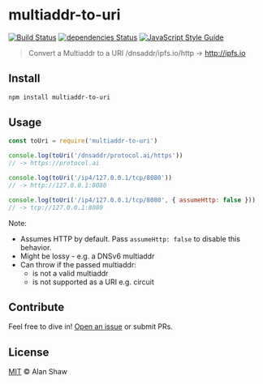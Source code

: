 # multiaddr-to-uri

[![Build Status](https://travis-ci.org/tableflip/multiaddr-to-uri.svg?branch=master)](https://travis-ci.org/tableflip/multiaddr-to-uri) [![dependencies Status](https://david-dm.org/tableflip/multiaddr-to-uri/status.svg)](https://david-dm.org/tableflip/multiaddr-to-uri) [![JavaScript Style Guide](https://img.shields.io/badge/code_style-standard-brightgreen.svg)](https://standardjs.com)


> Convert a Multiaddr to a URI /dnsaddr/ipfs.io/http -> http://ipfs.io

## Install

```sh
npm install multiaddr-to-uri
```

## Usage

```js
const toUri = require('multiaddr-to-uri')

console.log(toUri('/dnsaddr/protocol.ai/https'))
// -> https://protocol.ai

console.log(toUri('/ip4/127.0.0.1/tcp/8080'))
// -> http://127.0.0.1:8080

console.log(toUri('/ip4/127.0.0.1/tcp/8080', { assumeHttp: false }))
// -> tcp://127.0.0.1:8080
```

Note:

* Assumes HTTP by default. Pass `assumeHttp: false` to disable this behavior.
* Might be lossy - e.g. a DNSv6 multiaddr
* Can throw if the passed multiaddr:
    * is not a valid multiaddr
    * is not supported as a URI e.g. circuit

## Contribute

Feel free to dive in! [Open an issue](https://github.com/tableflip/multiaddr-to-uri/issues/new) or submit PRs.

## License

[MIT](LICENSE) © Alan Shaw
